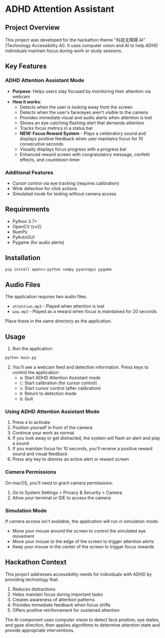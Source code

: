 # ADHD Attention Assistant

## Project Overview
This project was developed for the hackathon theme "科技无障碍 AI" (Technology Accessibility AI). It uses computer vision and AI to help ADHD individuals maintain focus during work or study sessions.

## Key Features

### ADHD Attention Assistant Mode
- **Purpose**: Helps users stay focused by monitoring their attention via webcam
- **How it works**: 
  - Detects when the user is looking away from the screen
  - Detects when the user's face/eyes aren't visible to the camera
  - Provides immediate visual and audio alerts when attention is lost
  - Shows an eye-catching flashing alert that demands attention
  - Tracks focus metrics in a status bar
  - **NEW: Focus Reward System** - Plays a celebratory sound and displays positive feedback when user maintains focus for 10 consecutive seconds
  - Visually displays focus progress with a progress bar
  - Enhanced reward screen with congratulatory message, confetti effects, and countdown timer

### Additional Features
- Cursor control via eye tracking (requires calibration)
- Wink detection for click actions
- Simulated mode for testing without camera access

## Requirements
- Python 3.7+
- OpenCV (cv2)
- NumPy
- PyAutoGUI
- Pygame (for audio alerts)

## Installation
```bash
pip install opencv-python numpy pyautogui pygame
```

## Audio Files
The application requires two audio files:
- `attention.mp3` - Played when attention is lost
- `wow.mp3` - Played as a reward when focus is maintained for 20 seconds

Place these in the same directory as the application.

## Usage

1. Run the application:
```bash
python main.py
```

2. You'll see a webcam feed and detection information. Press keys to control the application:
   - `A`: Start ADHD Attention Assistant mode
   - `C`: Start calibration (for cursor control)
   - `S`: Start cursor control (after calibration)
   - `D`: Return to detection mode
   - `Q`: Quit

### Using ADHD Attention Assistant Mode
1. Press `A` to activate
2. Position yourself in front of the camera
3. Continue your work as normal
4. If you look away or get distracted, the system will flash an alert and play a sound
5. If you maintain focus for 10 seconds, you'll receive a positive reward sound and visual feedback
6. Press any key to dismiss an active alert or reward screen

### Camera Permissions
On macOS, you'll need to grant camera permissions:
1. Go to System Settings > Privacy & Security > Camera
2. Allow your terminal or IDE to access the camera

### Simulation Mode
If camera access isn't available, the application will run in simulation mode:
- Move your mouse around the screen to control the simulated eye movement
- Move your mouse to the edge of the screen to trigger attention alerts
- Keep your mouse in the center of the screen to trigger focus rewards

## Hackathon Context
This project addresses accessibility needs for individuals with ADHD by providing technology that:
1. Reduces distractions
2. Helps maintain focus during important tasks
3. Creates awareness of attention patterns
4. Provides immediate feedback when focus shifts
5. Offers positive reinforcement for sustained attention

The AI component uses computer vision to detect face position, eye states, and gaze direction, then applies algorithms to determine attention state and provide appropriate interventions. 